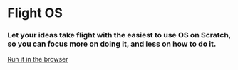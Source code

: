 Flight OS
=========

### Let your ideas take flight with the easiest to use OS on Scratch, so you can focus more on doing it, and less on how to do it.

[Run it in the browser](scratch.mit.edu/projects/348363899)
